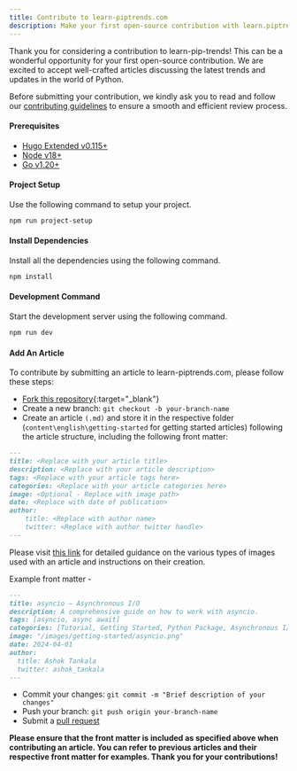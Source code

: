 ```yaml
---
title: Contribute to learn-piptrends.com
description: Make your first open-source contribution with learn.piptrends.com. Contribute by submitting articles, adding related articles or answering FAQs.
---
```


Thank you for considering a contribution to learn-pip-trends! This can be a wonderful opportunity for your first open-source contribution. We are excited to accept well-crafted articles discussing the latest trends and updates in the world of Python.

Before submitting your contribution, we kindly ask you to read and follow our [contributing guidelines](./contributing) to ensure a smooth and efficient review process.


#### Prerequisites

- [Hugo Extended v0.115+](https://gohugo.io/installation/)
- [Node v18+](https://nodejs.org/en/download/)
- [Go v1.20+](https://go.dev/doc/install)

#### Project Setup

Use the following command to setup your project.

```bash
npm run project-setup
```

#### Install Dependencies

Install all the dependencies using the following command.

```bash
npm install
```

#### Development Command

Start the development server using the following command.

```bash
npm run dev
```

#### Add An Article
To contribute by submitting an article to learn-piptrends.com, please follow these steps:

- [Fork this repository](https://github.com/tankala/learn-pip-trends/fork){:target="_blank"}
- Create a new branch: `git checkout -b your-branch-name`
- Create an article `(.md)` and store it in the respective folder (```content\english\getting-started``` for getting started articles) following the article structure, including the following front matter:

```markdown
---
title: <Replace with your article title>
description: <Replace with your article description>
tags: <Replace with your article tags here>
categories: <Replace with your article categories here>
image: <Optional - Replace with image path>
date: <Replace with date of publication>
author: 
    title: <Replace with author name>
    twitter: <Replace with author twitter handle>
---
```
  Please visit [this link](./images) for detailed guidance on the various types of images used with an article and instructions on their creation. 
  
  Example front matter - 
  ```markdown
  ---
title: asyncio — Asynchronous I/O
description: A comprehensive guide on how to work with asyncio.
tags: [asyncio, async await]
categories: [Tutorial, Getting Started, Python Package, Asynchronous I/O]
image: "/images/getting-started/asyncio.png"
date: 2024-04-01
author:
    title: Ashok Tankala
    twitter: ashok_tankala
---
  ```
- Commit your changes: ```git commit -m "Brief description of your changes"```
- Push your branch: ```git push origin your-branch-name```
- Submit a [pull request](https://docs.github.com/en/pull-requests/collaborating-with-pull-requests/proposing-changes-to-your-work-with-pull-requests/creating-a-pull-request)

**Please ensure that the front matter is included as specified above when contributing an article. You can refer to previous articles and their respective front matter for examples. Thank you for your contributions!**